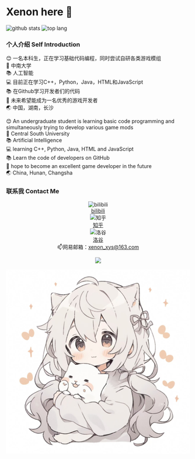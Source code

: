# Xenon here 👋

![github stats](https://github-readme-stats.vercel.app/api?username=xenon-xys&show_icons=true&theme=radical)
![top lang](https://github-readme-stats.vercel.app/api/top-langs/?username=xenon-xys&layout=compact&theme=radical&count_private=true)



### 个人介绍 Self Introduction

:blush: 一名本科生，正在学习基础代码编程，同时尝试自研各类游戏模组<br>
:school: 中南大学<br>
:books: 人工智能<br>
:computer: 目前正在学习C++，Python，Java，HTML和JavaScript<br>
:books: 在Github学习开发者们的代码<br>
:rocket: 未来希望能成为一名优秀的游戏开发者<br>
:earth_asia: 中国，湖南，长沙<br>

:blush: An undergraduate student is learning basic code programming and simultaneously trying to develop various game mods<br>
:school: Central South University<br>
:books: Artificial Intelligence<br>
:computer: learning C++, Python, Java, HTML and JavaScript<br>
:books: Learn the code of developers on GitHub<br>
:rocket: hope to become an excellent game developer in the future<br>
:earth_asia: China, Hunan, Changsha<br>

### 联系我 Contact Me
<div id="img" align="center">

![bilibili](https://img.shields.io/badge/bilibili-000000?style=for-the-badge&logo=bilibili&logoColor=white)<br>
[bilibili](https://space.bilibili.com/322173797)<br>
![知乎](https://img.shields.io/badge/zhihu-000000?style=for-the-badge&logo=zhihu&logoColor=white)<br>
[知乎](https://www.zhihu.com/people/wang-yin-shao-nian-33-10)<br>
![洛谷](https://img.shields.io/badge/luogu-000000?style=for-the-badge&logo=luogu&logoColor=white)<br>
[洛谷](https://www.luogu.com.cn/user/551827)<br>
:mailbox:网易邮箱：xenon_xys@163.com<br>

<p align="center">
    <a href="https://github.com/xenon-xys">
        <img src="https://readme-typing-svg.herokuapp.com/?lines=Cpp;Python;Java&center=true&size=24&duration=3000&pause=1000&color=ffd700">
    </a>
</p>


![头像](image/profile.jpg)


<!--
**xenon-xys/xenon-xys** is a ✨ _special_ ✨ repository because its `README.md` (this file) appears on your GitHub profile.

Here are some ideas to get you started:

- 🔭 I’m currently working on ...
- 🌱 I’m currently learning ...
- 👯 I’m looking to collaborate on ...
- 🤔 I’m looking for help with ...
- 💬 Ask me about ...
- 📫 How to reach me: ...
- 😄 Pronouns: ...
- ⚡ Fun fact: ...
-->
